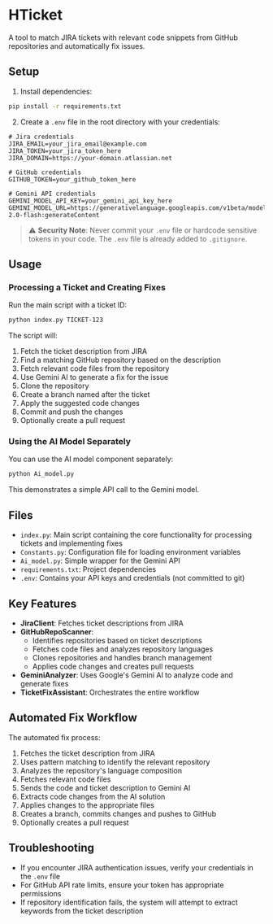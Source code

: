 # HTicket

A tool to match JIRA tickets with relevant code snippets from GitHub repositories and automatically fix issues.

## Setup

1. Install dependencies:

```bash
pip install -r requirements.txt
```

2. Create a `.env` file in the root directory with your credentials:

```
# Jira credentials
JIRA_EMAIL=your_jira_email@example.com
JIRA_TOKEN=your_jira_token_here
JIRA_DOMAIN=https://your-domain.atlassian.net

# GitHub credentials
GITHUB_TOKEN=your_github_token_here

# Gemini API credentials
GEMINI_MODEL_API_KEY=your_gemini_api_key_here
GEMINI_MODEL_URL=https://generativelanguage.googleapis.com/v1beta/models/gemini-2.0-flash:generateContent
```

> ⚠️ **Security Note**: Never commit your `.env` file or hardcode sensitive tokens in your code. The `.env` file is already added to `.gitignore`.

## Usage

### Processing a Ticket and Creating Fixes

Run the main script with a ticket ID:

```bash
python index.py TICKET-123
```

The script will:
1. Fetch the ticket description from JIRA
2. Find a matching GitHub repository based on the description
3. Fetch relevant code files from the repository
4. Use Gemini AI to generate a fix for the issue
5. Clone the repository
6. Create a branch named after the ticket
7. Apply the suggested code changes
8. Commit and push the changes
9. Optionally create a pull request

### Using the AI Model Separately

You can use the AI model component separately:

```bash
python Ai_model.py
```

This demonstrates a simple API call to the Gemini model.

## Files

- `index.py`: Main script containing the core functionality for processing tickets and implementing fixes
- `Constants.py`: Configuration file for loading environment variables
- `Ai_model.py`: Simple wrapper for the Gemini API
- `requirements.txt`: Project dependencies
- `.env`: Contains your API keys and credentials (not committed to git)

## Key Features

- **JiraClient**: Fetches ticket descriptions from JIRA
- **GitHubRepoScanner**: 
  - Identifies repositories based on ticket descriptions
  - Fetches code files and analyzes repository languages
  - Clones repositories and handles branch management
  - Applies code changes and creates pull requests
- **GeminiAnalyzer**: Uses Google's Gemini AI to analyze code and generate fixes
- **TicketFixAssistant**: Orchestrates the entire workflow

## Automated Fix Workflow

The automated fix process:

1. Fetches the ticket description from JIRA
2. Uses pattern matching to identify the relevant repository
3. Analyzes the repository's language composition
4. Fetches relevant code files 
5. Sends the code and ticket description to Gemini AI
6. Extracts code changes from the AI solution
7. Applies changes to the appropriate files
8. Creates a branch, commits changes and pushes to GitHub
9. Optionally creates a pull request

## Troubleshooting

- If you encounter JIRA authentication issues, verify your credentials in the `.env` file
- For GitHub API rate limits, ensure your token has appropriate permissions
- If repository identification fails, the system will attempt to extract keywords from the ticket description